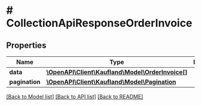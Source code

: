 # # CollectionApiResponseOrderInvoice

## Properties

Name | Type | Description | Notes
------------ | ------------- | ------------- | -------------
**data** | [**\OpenAPI\Client\Kaufland\Model\OrderInvoice[]**](OrderInvoice.md) |  |
**pagination** | [**\OpenAPI\Client\Kaufland\Model\Pagination**](Pagination.md) |  | [optional]

[[Back to Model list]](../../README.md#models) [[Back to API list]](../../README.md#endpoints) [[Back to README]](../../README.md)
